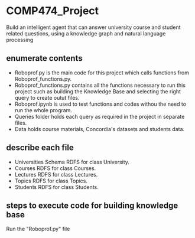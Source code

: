 # COMP474_Project
Build an intelligent agent that can answer university course and student related questions, using a knowledge graph and natural language processing

## enumerate contents
- Roboprof.py is the main code for this project which calls functions from Roboprof_functions.py.
- Roboprof_functions.py contains all the functions necessary to run this project such as building the Knowledge Base and selecting the right query to create outut files.
- Roboprof.ipynb is used to test functions and codes withou the need to run the whole program.
- Queries folder holds each query as required in the project in separate files.
- Data holds course materials, Concordia's datasets and students data.

## describe each file
- Universities Schema
RDFS for class University.
- Courses
RDFS for class Courses.
- Lectures
RDFS for class Lectures.
- Topics
RDFS for class Topics.
- Students
RDFS for class Students.

## steps to execute code for building knowledge base
Run the "Roboprof.py" file





